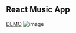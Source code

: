 ## React Music App

[DEMO](https://kind-aryabhata-44a21e.netlify.app/)
![image](https://github.com/hulchenko/react-music-app/assets/74687999/0aaaf5bb-8a0c-4f27-a7b3-8397ec776665)
